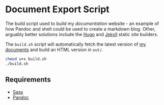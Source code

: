 # Document Export Script

The build script used to build my _documentation_ website - an example
of how Pandoc and shell could be used to create a markdown blog. Other,
arguably better solutions include the [Hugo](https://gohugo.io/) and
[Jekyll](https://jekyllrb.com/) static site builders.

The `build.sh` script will automatically fetch the latest version of
[my documents](https://github.com/afneville/docs) and build an HTML
version in `out/`.

```sh
chmod u+x build.sh
./build.sh
```

## Requirements

- [Sass](https://sass-lang.com/install/)
- [Pandoc](https://pandoc.org/installing.html)
